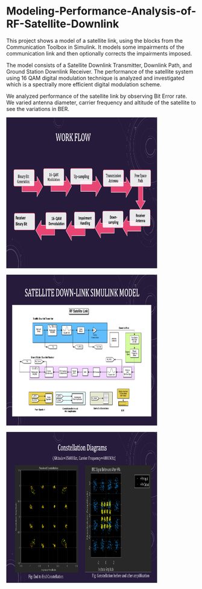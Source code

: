 # Modeling-Performance-Analysis-of-RF-Satellite-Downlink

This project shows a model of a satellite link, using the blocks from the Communication Toolbox in Simulink. It models some impairments of the communication link and then optionally corrects the impairments imposed.

The model consists of a Satellite Downlink Transmitter, Downlink Path, and Ground Station Downlink Receiver. The performance of the satellite system using 16 QAM digital modulation technique is analyzed and investigated  which is a spectrally more efficient digital modulation scheme.

We analyzed performance of the satellite link by observing Bit Error rate. We varied antenna diameter, carrier frequency and altitude of the satellite to see the variations in BER.


<img
  src="workflow.jpg"
  alt="Alt text"
  title="EVM"
  style="display: inline-block; margin: 0 auto; max-width: 400px; height:400px">

<img
  src="diagram.jpg"
  alt="Alt text"
  title="EVM"
  style="display: inline-block; margin: 0 auto; max-width: 400px; height:400px">

  <img
  src="constellation.jpg"
  alt="Alt text"
  title="EVM"
  style="display: inline-block; margin: 0 auto; max-width: 400px; height:400px">
